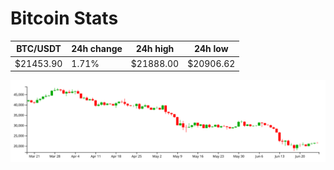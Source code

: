 # Bitcoin Stats

BTC/USDT|24h change|24h high|24h low|
|---|---|---|---|
|$21453.90|1.71%|$21888.00|$20906.62|

<img src="./chart.svg">
